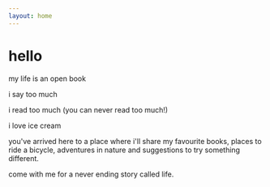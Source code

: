 ```yaml
---
layout: home
---
```


# hello

my life is an open book

i say too much

i read too much (you can never read too much!)

i love ice cream

you've arrived here to a place where i'll share my favourite books, places to ride a bicycle, adventures in nature and suggestions to try something different.

come with me for a never ending story called life.
